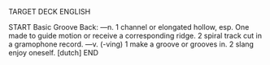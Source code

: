 TARGET DECK
ENGLISH

START
Basic
Groove
Back: —n. 1 channel or elongated hollow, esp. One made to guide motion or receive a corresponding ridge. 2 spiral track cut in a gramophone record. —v. (-ving) 1 make a groove or grooves in. 2 slang enjoy oneself. [dutch]
END
